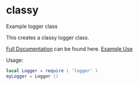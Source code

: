 # classy
Example logger class

This creates a classy logger class. 

[Full Documentation](http://htmlpreview.github.com/?https://github.com/davporte/classy/blob/master/sample/doc/logger.html) can be found here.
[Example Use](https://github.com/davporte/classy/blob/master/sample/loggeruseexamples.lua)

Usage:

``` Lua
local Logger = require ( 'logger' )
myLogger = Logger ()
```

